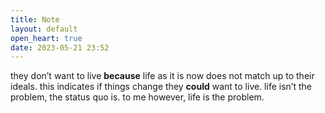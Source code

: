 ```yaml
---
title: Note
layout: default
open_heart: true
date: 2023-05-21 23:52
---
```


they don’t want to live **because** life as it is now does not match up to their ideals. this indicates if things change they **could** want to live. life isn’t the problem, the status quo is. to me however, life is the problem. 
